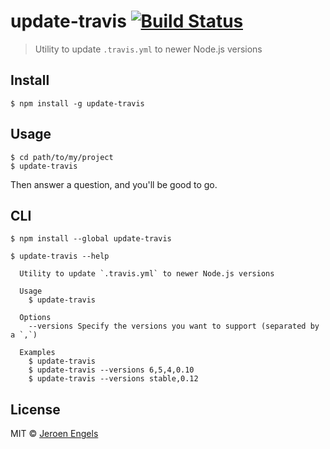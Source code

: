 # update-travis [![Build Status](https://travis-ci.org/jfmengels/update-travis.svg?branch=master)](https://travis-ci.org/jfmengels/update-travis)

> Utility to update `.travis.yml` to newer Node.js versions


## Install

```
$ npm install -g update-travis
```

## Usage

```
$ cd path/to/my/project
$ update-travis
```

Then answer a question, and you'll be good to go.

## CLI

```
$ npm install --global update-travis
```

```
$ update-travis --help

  Utility to update `.travis.yml` to newer Node.js versions

  Usage
    $ update-travis

  Options
    --versions Specify the versions you want to support (separated by a `,`)

  Examples
    $ update-travis
    $ update-travis --versions 6,5,4,0.10
    $ update-travis --versions stable,0.12
```


## License

MIT © [Jeroen Engels](http://github.com/jfmengels)
